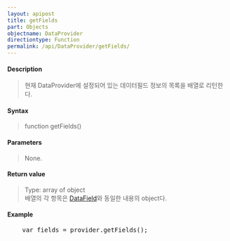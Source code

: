```yaml
---
layout: apipost
title: getFields
part: Objects
objectname: DataProvider
directiontype: Function
permalink: /api/DataProvider/getFields/
---
```



#### Description

> 현재 DataProvider에 설정되어 있는 데이터필드 정보의 목록을 배열로 리턴한다.

#### Syntax

> function getFields()

#### Parameters

> None.

#### Return value

> Type: array of object  
> 배열의 각 항목은 [DataField](/api/types/dataField)와 동일한 내용의 object다.

#### Example

<pre class="prettyprint">
    var fields = provider.getFields();
</pre>


